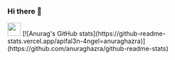 ### Hi there 👋
<img src="https://raw.githubusercontent.com/fal3n-4ngel/fal3n-4ngel/master/intro.jpg" width="30px">
[![Anurag's GitHub stats](https://github-readme-stats.vercel.app/apifal3n-4ngel=anuraghazra)](https://github.com/anuraghazra/github-readme-stats)
